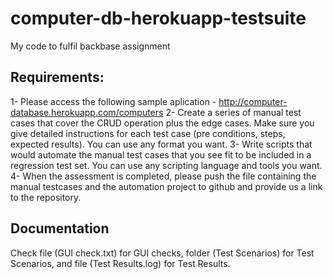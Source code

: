 # computer-db-herokuapp-testsuite
My code to fulfil backbase assignment 

Requirements:
-------------
1- Please access the following sample aplication - http://computer-database.herokuapp.com/computers
2- Create a series of  manual test cases that cover the CRUD operation plus the edge cases. Make sure you give detailed instructions for each test case (pre conditions, steps, expected results). You can use any format you want.
3- Write scripts that would automate the manual test cases that you see fit to be included in a regression test set. You can use any scripting language and tools you want.
4- When the assessment is completed, please push the file containing the manual testcases and the automation project to github and provide us a link to the repository.

Documentation
-------------
Check file (GUI check.txt) for GUI checks, folder (Test Scenarios) for Test Scenarios, and file (Test Results.log) for Test Results.

